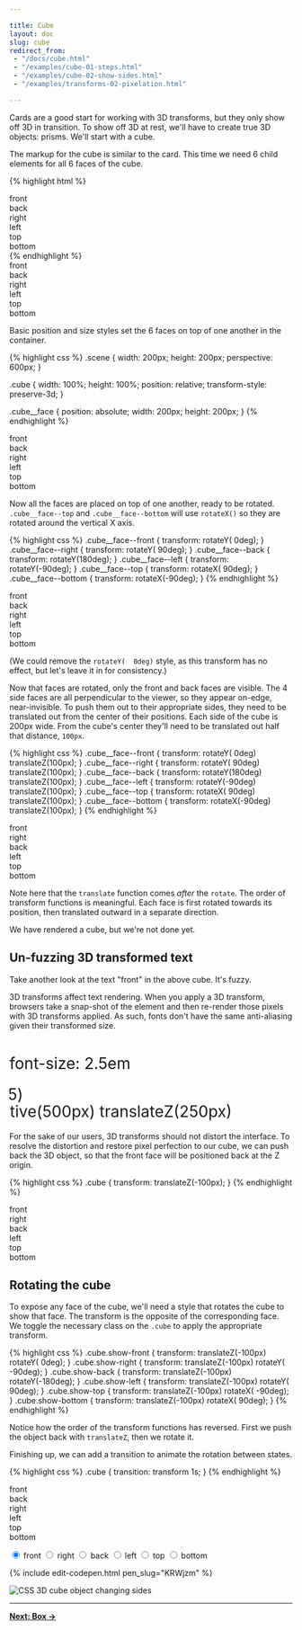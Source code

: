 ```yaml
---

title: Cube
layout: doc
slug: cube
redirect_from:
 - "/docs/cube.html"
 - "/examples/cube-01-steps.html"
 - "/examples/cube-02-show-sides.html"
 - "/examples/transforms-02-pixelation.html"

---
```


Cards are a good start for working with 3D transforms, but they only show off 3D in transition. To show off 3D at rest, we'll have to create true 3D objects: prisms. We'll start with a cube.

The markup for the cube is similar to the card. This time we need 6 child elements for all 6 faces of the cube.

{% highlight html %}
<div class="scene">
  <div class="cube">
    <div class="cube__face cube__face--front">front</div>
    <div class="cube__face cube__face--back">back</div>
    <div class="cube__face cube__face--right">right</div>
    <div class="cube__face cube__face--left">left</div>
    <div class="cube__face cube__face--top">top</div>
    <div class="cube__face cube__face--bottom">bottom</div>
  </div>
</div>
{% endhighlight %}

<div class="scene">
  <div class="cube cube--step0">
    <div class="cube__face cube__face--front">front</div>
    <div class="cube__face cube__face--back">back</div>
    <div class="cube__face cube__face--right">right</div>
    <div class="cube__face cube__face--left">left</div>
    <div class="cube__face cube__face--top">top</div>
    <div class="cube__face cube__face--bottom">bottom</div>
  </div>
</div>

Basic position and size styles set the 6 faces on top of one another in the container.

{% highlight css %}
.scene {
  width: 200px;
  height: 200px;
  perspective: 600px;
}

.cube {
  width: 100%;
  height: 100%;
  position: relative;
  transform-style: preserve-3d;
}

.cube__face {
  position: absolute;
  width: 200px;
  height: 200px;
}
{% endhighlight %}

<div class="scene scene--cube">
  <div class="cube cube--step1">
    <div class="cube__face cube__face--front">front</div>
    <div class="cube__face cube__face--back">back</div>
    <div class="cube__face cube__face--right">right</div>
    <div class="cube__face cube__face--left">left</div>
    <div class="cube__face cube__face--top">top</div>
    <div class="cube__face cube__face--bottom">bottom</div>
  </div>
</div>

Now all the faces are placed on top of one another, ready to be rotated. `.cube__face--top` and `.cube__face--bottom` will use `rotateX()` so they are rotated around the vertical X axis.

{% highlight css %}
.cube__face--front  { transform: rotateY(  0deg); }
.cube__face--right  { transform: rotateY( 90deg); }
.cube__face--back   { transform: rotateY(180deg); }
.cube__face--left   { transform: rotateY(-90deg); }
.cube__face--top    { transform: rotateX( 90deg); }
.cube__face--bottom { transform: rotateX(-90deg); }
{% endhighlight %}

<div class="scene scene--cube">
  <div class="cube cube--step2">
    <div class="cube__face cube__face--front">front</div>
    <div class="cube__face cube__face--back">back</div>
    <div class="cube__face cube__face--right">right</div>
    <div class="cube__face cube__face--left">left</div>
    <div class="cube__face cube__face--top">top</div>
    <div class="cube__face cube__face--bottom">bottom</div>
  </div>
</div>

(We could remove the `rotateY(  0deg)` style, as this transform has no effect, but let's leave it in for consistency.)

Now that faces are rotated, only the front and back faces are visible. The 4 side faces are all perpendicular to the viewer, so they appear on-edge, near-invisible. To push them out to their appropriate sides, they need to be translated out from the center of their positions. Each side of the cube is 200px wide. From the cube's center they'll need to be translated out half that distance, `100px`.

{% highlight css %}
.cube__face--front  { transform: rotateY(  0deg) translateZ(100px); }
.cube__face--right  { transform: rotateY( 90deg) translateZ(100px); }
.cube__face--back   { transform: rotateY(180deg) translateZ(100px); }
.cube__face--left   { transform: rotateY(-90deg) translateZ(100px); }
.cube__face--top    { transform: rotateX( 90deg) translateZ(100px); }
.cube__face--bottom { transform: rotateX(-90deg) translateZ(100px); }
{% endhighlight %}

<div class="scene scene--cube">
  <div class="cube cube--step3">
    <div class="cube__face cube__face--front">front</div>
    <div class="cube__face cube__face--right">right</div>
    <div class="cube__face cube__face--back">back</div>
    <div class="cube__face cube__face--left">left</div>
    <div class="cube__face cube__face--top">top</div>
    <div class="cube__face cube__face--bottom">bottom</div>
  </div>
</div>

Note here that the `translate` function comes _after_ the `rotate`. The order of transform functions is meaningful. Each face is first rotated towards its position, then translated outward in a separate direction.

We have rendered a cube, but we're not done yet.

## Un-fuzzing 3D transformed text

Take another look at the text "front" in the above cube. It's fuzzy.

3D transforms affect text rendering. When you apply a 3D transform, browsers take a snap-shot of the element and then re-render those pixels with 3D transforms applied. As such, fonts don't have the same anti-aliasing given their transformed size.

<div style="overflow-x: hidden">
  <p class="pixelation-p" style="font-size: 2em">font-size: 2.5em</p>
  <p class="pixelation-p" style="transform: scale(2)">transform: scale(2.5)</p>
  <p class="pixelation-p" style="transform: perspective(500px) translateZ(250px)"> transform: perspective(500px) translateZ(250px)</p>
</div>

For the sake of our users, 3D transforms should not distort the interface. To resolve the distortion and restore pixel perfection to our cube, we can push back the 3D object, so that the front face will be positioned back at the Z origin.

{% highlight css %}
.cube { transform: translateZ(-100px); }
{% endhighlight %}

<div class="scene scene--cube">
  <div class="cube">
    <div class="cube__face cube__face--front">front</div>
    <div class="cube__face cube__face--right">right</div>
    <div class="cube__face cube__face--back">back</div>
    <div class="cube__face cube__face--left">left</div>
    <div class="cube__face cube__face--top">top</div>
    <div class="cube__face cube__face--bottom">bottom</div>
  </div>
</div>

## Rotating the cube

To expose any face of the cube, we'll need a style that rotates the cube to show that face. The transform is the opposite of the corresponding face. We toggle the necessary class on the `.cube` to apply the appropriate transform.

{% highlight css %}
.cube.show-front  { transform: translateZ(-100px) rotateY(   0deg); }
.cube.show-right  { transform: translateZ(-100px) rotateY( -90deg); }
.cube.show-back   { transform: translateZ(-100px) rotateY(-180deg); }
.cube.show-left   { transform: translateZ(-100px) rotateY(  90deg); }
.cube.show-top    { transform: translateZ(-100px) rotateX( -90deg); }
.cube.show-bottom { transform: translateZ(-100px) rotateX(  90deg); }
{% endhighlight %}

Notice how the order of the transform functions has reversed. First we push the object back with `translateZ`, then we rotate it.

Finishing up, we can add a transition to animate the rotation between states.

{% highlight css %}
.cube { transition: transform 1s; }
{% endhighlight %}

<div class="demo demo--rotate-cube">
  <div class="scene scene--cube">
    <div class="cube cube--rotate">
      <div class="cube__face cube__face--front">front</div>
      <div class="cube__face cube__face--back">back</div>
      <div class="cube__face cube__face--right">right</div>
      <div class="cube__face cube__face--left">left</div>
      <div class="cube__face cube__face--top">top</div>
      <div class="cube__face cube__face--bottom">bottom</div>
    </div>
  </div>
  <p class="radio-button-group">
    <label>
      <input type="radio" name="rotate-cube-side" value="front" checked /> front
    </label>
    <label>
      <input type="radio" name="rotate-cube-side" value="right" /> right
    </label>
    <label>
      <input type="radio" name="rotate-cube-side" value="back" /> back
    </label>
    <label>
      <input type="radio" name="rotate-cube-side" value="left" /> left
    </label>
    <label>
      <input type="radio" name="rotate-cube-side" value="top" /> top
    </label>
    <label>
      <input type="radio" name="rotate-cube-side" value="bottom" /> bottom
    </label>
  </p>
</div>
<script>
( function() {
  var demo = document.querySelector('.demo--rotate-cube');
  var cube = demo.querySelector('.cube');
  var currentClass = '';

  function changeSide() {
    var checkedRadio = demo.querySelector(':checked');
    var showClass = 'show-' + checkedRadio.value;
    if ( currentClass ) {
      cube.classList.remove( currentClass );
    }
    cube.classList.add( showClass );
    currentClass = showClass;
  }
  // set initial side
  changeSide();

  demo.addEventListener( 'change', changeSide );
})();
</script>

{% include edit-codepen.html pen_slug="KRWjzm" %}

![CSS 3D cube object changing sides](../img/cube02.png)

* * *

[**Next: Box &rarr;**](box)
